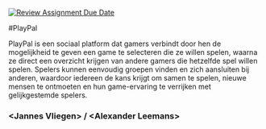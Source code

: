 [![Review Assignment Due Date](https://classroom.github.com/assets/deadline-readme-button-22041afd0340ce965d47ae6ef1cefeee28c7c493a6346c4f15d667ab976d596c.svg)](https://classroom.github.com/a/twPj_hbU)

#PlayPal

PlayPal is een sociaal platform dat gamers verbindt door hen de mogelijkheid te geven een game te selecteren die ze willen spelen, waarna ze direct een overzicht krijgen van andere gamers die hetzelfde spel willen spelen. Spelers kunnen eenvoudig groepen vinden en zich aansluiten bij anderen, waardoor iedereen de kans krijgt om samen te spelen, nieuwe mensen te ontmoeten en hun game-ervaring te verrijken met gelijkgestemde spelers.

### \<Jannes Vliegen\> / \<Alexander Leemans\>

